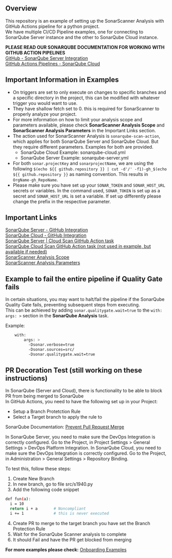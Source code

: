 ## Overview

This repository is an example of setting up the SonarScanner Analysis with GitHub Actions pipeline for a python project.  
We have multiple CI/CD Pipeline examples, one for connecting to SonarQube Server instance and the other to SonarQube Cloud instance.   

**PLEASE READ OUR SONARQUBE DOCUMENTATION FOR WORKING WITH GITHUB ACTION PIPELINES**  
[GitHub - SonarQube Server Integration](https://docs.sonarsource.com/sonarqube-server/latest/devops-platform-integration/github-integration/introduction/)  
[GitHub Actions Pipelines - SonarQube Cloud](https://docs.sonarsource.com/sonarqube-cloud/advanced-setup/ci-based-analysis/github-actions-for-sonarcloud/)

## Important Information in Examples
- On triggers are set to only execute on changes to specific branches and a specific directory in the project, this can be modified with whatever trigger you would want to use.
- They have shallow fetch set to 0. this is required for SonarScanner to properly analyze your project.  
- For more information on how to limit your analysis scope and parameters available, please check **SonarScanner Analysis Scope** and **SonarScanner Analysis Parameters** in the Important Links section.
- The action used for SonarScanner Analysis is `sonarqube-scan-action`, which applies for both SonarQube Server and SonarQube Cloud. But they require different parameters. Examples for both are provided.
    - SonarQube Cloud Example: sonarqube-cloud.yml  
    - SonarQube Server Example: sonarqube-server.yml 
- For both `sonar.projectKey` and `sonarprojectName`, we are using the following `$(echo ${{ github.repository }} | cut -d'/' -f1)-gh_$(echo ${{ github.repository }}` as naming convention. This results in `OrgName-gh_RepoName`.
- Please make sure you have set up your `SONAR_TOKEN` and `SONAR_HOST_URL` secrets or variables. In the command used, `SONAR_TOKEN` is set up as a secret and `SONAR_HOST_URL` is set a variable. If set up differently please change the prefix in the respective parameter.   

## Important Links
[SonarQube Server - GitHub Integration](https://docs.sonarsource.com/sonarqube-server/latest/devops-platform-integration/github-integration/introduction/)  
[SonarQube Cloud - GitHub Integration](https://docs.sonarsource.com/sonarqube-cloud/getting-started/github/)  
[SonarQube Server | Cloud Scan GitHub Action task](https://github.com/marketplace/actions/official-sonarqube-scan)  
[SonarQube Cloud Scan GitHub Action task (not used in example, but available if needed)](https://github.com/marketplace/actions/sonarqube-cloud-scan)  
[SonarScanner Analysis Scope](https://docs.sonarsource.com/sonarqube-server/latest/project-administration/analysis-scope/)  
[SonarScanner Analysis Parameters](https://docs.sonarsource.com/sonarqube-server/latest/analyzing-source-code/analysis-parameters/)  

## Example to fail the entire pipeline if Quality Gate fails
In certain situations, you may want to halt/fail the pipeline if the SonarQube Quality Gate fails, preventing subsequent steps from executing.  
This can be achieved by adding `sonar.qualitygate.wait=true` to the `with: args: >` section in the **SonarQube Analysis** task.  

Example:
``` sh
    with:
        args: >
          -Dsonar.verbose=true
          -Dsonar.sources=src/
          -Dsonar.qualitygate.wait=true
```

## PR Decoration Test  (still working on these instructions)
In SonarQube (Server and Cloud), there is functionality to be able to block PR from being merged to SonarQube  
In GitHub Actions, you need to have the following set up in your Project:  
- Setup a Branch Protetction Rule 
- Select a Target branch to apply the rule to

SonarQube Documentation:
[Prevent Pull Request Merge](https://docs.sonarsource.com/sonarqube-server/latest/devops-platform-integration/github-integration/setting-up-at-project-level/#prevent-pull-request-merge)  

In SonarQube Server, you need to make sure the DevOps Integration is correctly configured. Go to the Project, in Project Settings > General Settings > DevOps Platform Integration.
In SonarQube Cloud, you need to make sure the DevOps Integration is correctly configured. Go to the Project, in Administration > General Settings > Repository Binding. 

To test this, follow these steps:
1. Create New Branch
2. In new branch, go to file src/s1940.py
3. Add the following code snippet
``` sh
def fun(a):
  i = 10
  return i + a       # Noncompliant
  i += 1             # this is never executed
```
4. Create PR to merge to the target branch you have set the Branch Protection Rule
5. Wait for the SonarQube Scanner analysis to complete
6. It should Fail and have the PR get blocked from merging

__**For more examples please check:**__
[Onboarding Examples](https://github.com/sonar-solutions/Onboarding-Examples-List)
